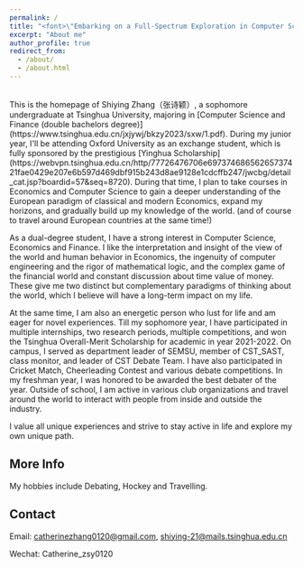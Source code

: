 ```yaml
---
permalink: /
title: "<font>\"Embarking on a Full-Spectrum Exploration in Computer Science, Finance and Life.\"<font> "
excerpt: "About me"
author_profile: true
redirect_from: 
  - /about/
  - /about.html
---
```


<br />
This is the homepage of Shiying Zhang（张诗颖）, a sophomore undergraduate at Tsinghua University, majoring in [Computer Science and Finance (double bachelors degree)](https://www.tsinghua.edu.cn/jxjywj/bkzy2023/sxw/1.pdf). During my junior year, I'll be attending Oxford University as an exchange student, which is fully sponsored by the prestigious [Yinghua Scholarship](https://webvpn.tsinghua.edu.cn/http/77726476706e69737468656265737421fae0429e207e6b597d469dbf915b243d8ae9128e1cdcffb247/jwcbg/detail_cat.jsp?boardid=57&seq=8720). During that time, I plan to take courses in Economics and Computer Science to gain a deeper understanding of the European paradigm of classical and modern Economics, expand my horizons, and gradually build up my knowledge of the world. (and of course to travel around European countries at the same time!)

As a dual-degree student, I have a strong interest in Computer Science, Economics and Finance. I like the interpretation and insight of the view of the world and human behavior in Economics, the ingenuity of computer engineering and the rigor of mathematical logic, and the complex game of the financial world and constant discussion about time value of money. These give me two distinct but complementary paradigms of thinking about the world, which I believe will have a long-term impact on my life.

At the same time, I am also an energetic person who lust for life and am eager for novel experiences. Till my sophomore year, I have participated in multiple internships, two research periods, multiple competitions, and won the Tsinghua Overall-Merit Scholarship for academic in year 2021-2022. On campus, I served as department leader of SEMSU, member of CST_SAST, class monitor, and leader of CST Debate Team. I have also participated in Cricket Match, Cheerleading Contest and various debate competitions. In my freshman year, I was honored to be awarded the best debater of the year. Outside of school, I am active in various club organizations and travel around the world to interact with people from inside and outside the industry.

I value all unique experiences and strive to stay active in life and explore my own unique path.


More Info
------
My hobbies include Debating, Hockey and Travelling.

Contact
------
Email: catherinezhang0120@gmail.com, shiying-21@mails.tsinghua.edu.cn

Wechat: Catherine_zsy0120
